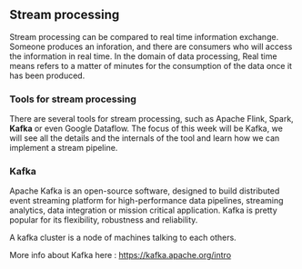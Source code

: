 ## Stream processing

Stream processing can be compared to real time information exchange. Someone produces an inforation, and there are consumers who will access the information in real time.
In the domain of data processing, Real time means refers to a matter of minutes for the consumption of the data once it has been produced.

### Tools for stream processing
There are several tools for stream processing, such as Apache Flink, Spark, **Kafka** or even Google Dataflow. The focus of this week will be Kafka, we will see all the details and the internals of the tool and learn how we can implement a stream pipeline.

### Kafka 
Apache Kafka is an open-source software, designed to build distributed event streaming platform for high-performance data pipelines, streaming analytics, data integration or mission critical application.
Kafka is pretty popular for its flexibility, robustness and reliability.

A kafka cluster is a node of machines talking to each others.


More info about Kafka here : https://kafka.apache.org/intro
